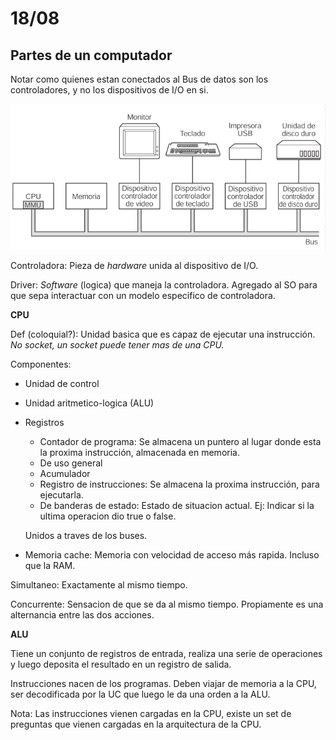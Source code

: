 # 18/08

## Partes de un computador

Notar como quienes estan conectados al Bus de datos son los controladores, y no los dispositivos de I/O en si.

![Untitled](18%2008%206416bdfcf84b4c0cb2d2fb20bbd494fb/Untitled.png)

Controladora: Pieza de *hardware* unida al dispositivo de I/O. 

Driver: *Software* (logica) que maneja la controladora. Agregado al SO para que sepa interactuar con un modelo especifico de controladora.

**CPU**

Def (coloquial?): Unidad basica que es capaz de ejecutar una instrucción. *No socket, un socket puede tener mas de una CPU.*

Componentes:

- Unidad de control
- Unidad aritmetico-logica (ALU)
- Registros
    - Contador de programa: Se almacena un puntero al lugar donde esta la proxima instrucción, almacenada en memoria.
    - De uso general
    - Acumulador
    - Registro de instrucciones: Se almacena la proxima instrucción, para ejecutarla.
    - De banderas de estado: Estado de situacion actual. Ej: Indicar si la ultima operacion dio true o false.
    
    Unidos a traves de los buses.
    
- Memoria cache: Memoria con velocidad de acceso más rapida. Incluso que la RAM.
    
    

Simultaneo: Exactamente al mismo tiempo.

Concurrente: Sensacion de que se da al mismo tiempo. Propiamente es una alternancia entre las dos acciones.

**ALU**

Tiene un conjunto de registros de entrada, realiza una serie de operaciones y luego deposita el resultado en un registro de salida.

Instrucciones nacen de los programas. Deben viajar de memoria a la CPU, ser decodificada por la UC que luego le da una orden a la ALU.

Nota: Las instrucciones vienen cargadas en la CPU, existe un set de preguntas que vienen cargadas en la arquitectura de la CPU.
